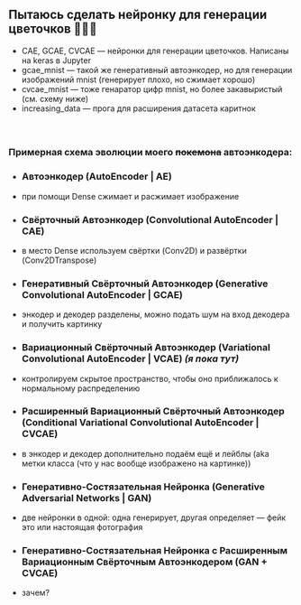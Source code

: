 ## Пытаюсь сделать нейронку для генерации цветочков 🌸🌷💐

- CAE, GCAE, CVCAE — нейронки для генерации цветочков. Написаны на keras в Jupyter
- gcae_mnist — такой же генеративный автоэнкодер, но для генерации изображений mnist (генерирует плохо, но сжимает хорошо)
- cvcae_mnist — тоже генаратор цифр mnist, но более закавыристый (см. схему ниже) 
- increasing_data — прога для расширения датасета каритнок

####  

### Примерная схема эволюции моего ~~покемона~~ автоэнкодера:
- ### Автоэнкодер (AutoEncoder | AE)
- при помощи Dense сжимает и расжимает изображение

- ### Свёрточный Автоэнкодер (Convolutional AutoEncoder | CAE)
- в место Dense используем свёртки (Conv2D) и развёртки (Conv2DTranspose)

- ### Генеративный Свёрточный Автоэнкодер (Generative Convolutional AutoEncoder | GCAE)
- энкодер и декодер разделены, можно подать шум на вход декодера и получить картинку

- ### Вариационный Свёрточный Автоэнкодер (Variational Convolutional AutoEncoder | VCAE)  _(я пока тут)_
- контролируем скрытое пространство, чтобы оно приближалось к нормальному распределению

- ### Расширенный Вариационный Свёрточный Автоэнкодер (Conditional Variational Convolutional AutoEncoder | CVCAE) 
- в энкодер и декодер дополнительно подаём ещё и лейблы (aka метки класса (что у нас вообще изображено на картинке))

- ### Генеративно-Состязательная Нейронка (Generative Adversarial Networks | GAN) 
- две нейронки в одной: одна генерирует, другая определяет — фейк это или настоящая фотография

- ### Генеративно-Состязательная Нейронка с Расширенным Вариационным Свёрточным Автоэнкодером (GAN + CVCAE)
- зачем?
